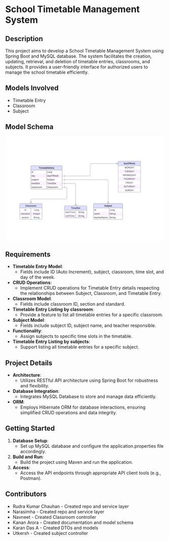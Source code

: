# School Timetable Management System

## Description
This project aims to develop a School Timetable Management System using Spring Boot and MySQL database. The system facilitates the creation, updating, retrieval, and deletion of timetable entries, classrooms, and subjects. It provides a user-friendly interface for authorized users to manage the school timetable efficiently.

## Models Involved
- Timetable Entry
- Classroom
- Subject

## Model Schema
![Model Schema](src/main/resources/asset/model_schema.png)

## Requirements
- **Timetable Entry Model**:
    - Fields include ID (Auto Increment), subject, classroom, time slot, and day of the week.
- **CRUD Operations**:
    - Implement CRUD operations for Timetable Entry details respecting the relationships between Subject, Classroom, and Timetable Entry.
- **Classroom Model**:
    - Fields include classroom ID, section and standard.
- **Timetable Entry Listing by classroom**:
    - Provide a feature to list all timetable entries for a specific classroom.
- **Subject Model**:
    - Fields include subject ID, subject name, and teacher responsible.
- **Functionality**:
    - Assign subjects to specific time slots in the timetable.
- **Timetable Entry Listing by subjects**:
    - Support listing all timetable entries for a specific subject.

## Project Details
- **Architecture**:
    - Utilizes RESTful API architecture using Spring Boot for robustness and flexibility.
- **Database Integration**:
    - Integrates MySQL Database to store and manage data efficiently.
- **ORM**:
    - Employs Hibernate ORM for database interactions, ensuring simplified CRUD operations and data integrity.

## Getting Started
1. **Database Setup**:
    - Set up MySQL database and configure the application.properties file accordingly.
2. **Build and Run**:
    - Build the project using Maven and run the application.
3. **Access**:
    - Access the API endpoints through appropriate API client tools (e.g., Postman).

## Contributors
- Rudra Kumar Chauhan - Created repo and service layer
- Narasimha - Created repo and service layer
- Navneet - Created Classroom controller
- Kanan Arora - Created documentation and model schema
- Karan Das A - Created DTOs and models
- Utkersh - Created subject controller




